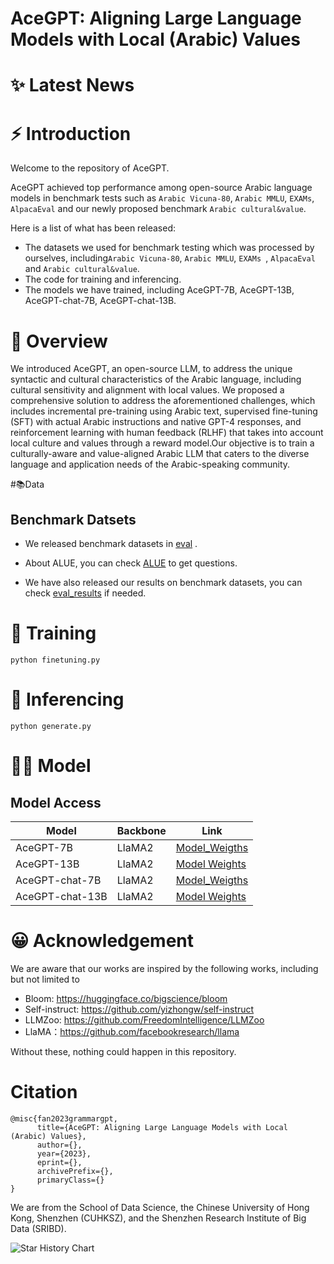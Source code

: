 # AceGPT:  Aligning Large Language Models with Local (Arabic) Values

# ✨ Latest News


# ⚡ Introduction

Welcome to the repository of AceGPT.

AceGPT achieved top performance among open-source Arabic language models in benchmark tests such as `Arabic Vicuna-80`, `Arabic MMLU`, `EXAMs`, `AlpacaEval` and our newly proposed benchmark `Arabic cultural&value`.

Here is a list of what has been released:
* The datasets we used for benchmark testing which was processed by ourselves, including`Arabic Vicuna-80`, `Arabic MMLU`, `EXAMs `, `AlpacaEval` and `Arabic cultural&value`.
* The code for training and inferencing.
* The models we have trained, including AceGPT-7B, AceGPT-13B, AceGPT-chat-7B, AceGPT-chat-13B.

# 💭 Overview
We introduced AceGPT, an open-source LLM, to address the unique syntactic and cultural characteristics of the Arabic language, including cultural sensitivity and alignment with local values. We proposed a comprehensive solution to address the aforementioned challenges, which includes incremental pre-training using Arabic text, supervised fine-tuning (SFT) with actual Arabic instructions and native GPT-4 responses, and reinforcement learning with human feedback (RLHF) that takes into account local culture and values through a reward model.Our objective is to train a culturally-aware and value-aligned Arabic LLM that caters to the diverse language and application needs of the Arabic-speaking community.

#📚Data
## Benchmark Datsets
* We released benchmark datasets in [eval](https://github.com/FreedomIntelligence/AceGPT/tree/main/eval) .  

  
* About ALUE, you can check [ALUE](https://www.alue.org/tasks) to get questions. 

 
* We have also released our results on benchmark datasets, you can check  [eval_results](https://github.com/FreedomIntelligence/AceGPT/tree/main/eval_results) if needed.  

# 🚀 Training
```
python finetuning.py
```
# 🧐 Inferencing
```
python generate.py
```
# 👨‍⚕️ Model

## Model Access
| Model                | Backbone      | Link                                                                          |
|----------------------|---------------|-------------------------------------------------------------------------------|
| AceGPT-7B | LlaMA2 | [Model_Weigths](https://huggingface.co/FreedomIntelligence/AceGPT-7B) |
| AceGPT-13B     | LlaMA2  | [Model Weights](https://huggingface.co/FreedomIntelligence/AceGPT-13B)      |
| AceGPT-chat-7B | LlaMA2  | [Model_Weigths](https://huggingface.co/FreedomIntelligence/AceGPT-chat-7B) |
| AceGPT-chat-13B     | LlaMA2  | [Model Weights](https://huggingface.co/FreedomIntelligence/AceGPT-chat-13B)      |




# 😀 Acknowledgement

We are aware that our works are inspired by the following works, including but not limited to

- Bloom: https://huggingface.co/bigscience/bloom
- Self-instruct: https://github.com/yizhongw/self-instruct
- LLMZoo: https://github.com/FreedomIntelligence/LLMZoo
- LlaMA：https://github.com/facebookresearch/llama
  
Without these, nothing could happen in this repository.


# Citation
```
@misc{fan2023grammargpt,
      title={AceGPT: Aligning Large Language Models with Local (Arabic) Values}, 
      author={},
      year={2023},
      eprint={},
      archivePrefix={},
      primaryClass={}
}
```
We are from the School of Data Science, the Chinese University of Hong Kong, Shenzhen (CUHKSZ), and the Shenzhen Research Institute of Big Data (SRIBD).



<picture>
  <source media="(prefers-color-scheme: dark)" srcset="https://api.star-history.com/svg?repos=FreedomIntelligence/AceGPT&type=Date&theme=dark" />
  <source media="(prefers-color-scheme: light)" srcset="https://api.star-history.com/svg?repos=FreedomIntelligence/AceGPT&type=Date" />
  <img alt="Star History Chart" src="" />
</picture>

